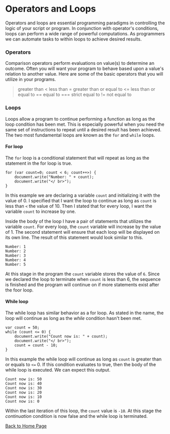 # Operators and Loops

Operators and loops are essential programming paradigms in controlling the logic of your script or program.  In conjunction with operator's conditions, loops can perform a wide range of powerful computations.  As programmers we can automate tasks to within loops to achieve desired results.  

### Operators

Comparison operators perform evaluations on value(s) to determine an outcome.  Often you will want your program to behave based upon a value's relation to another value.  Here are some of the basic operators that you will utilize in your programs.

>    greater than
<    less than
>=   greater than or equal to
<=   less than or equal to
==   equal to
===  strict equal to
!=   not equal to

### Loops

Loops allow a program to continue performing a function as long as the loop condition has been met.  This is especially powerful when you need the same set of instructions to repeat until a desired result has been achieved.  The two most fundamental loops are known as the ```for``` and ```while``` loops.

#### For loop

The ```for``` loop is a conditional statement that will repeat as long as the statement in the for loop is true.
```
for (var count=0; count < 6; count++>) {
    document.write("Number: " + count);
    document.write("</ br>");
}
```
In this example we are declaring a variable ```count``` and initializing it with the value of 0.  I specified that I want the loop to continue as long as ```count``` is less than ```<``` the value of 10.  Then I stated that for every loop, I want the variable ```count``` to increase by one.

Inside the body of the loop I have a pair of statements that utilizes the variable ```count```.  For every loop, the ```count``` variable will increase by the value of 1.  The second statement will ensure that each loop will be displayed on its own line.  The result of this statement would look similar to this.
```
Number: 1
Number: 2
Number: 3
Number: 4
Number: 5
```
At this stage in the program the ```count``` variable stores the value of ```6```.  Since we declared the loop to terminate when ```count``` is less than 6, the sequence is finished and the program will continue on if more statements exist after the foor loop.

#### While loop

The while loop has similar behavior as a for loop.  As stated in the name, the loop will continue as long as the *while* condition hasn't been met.
```
var count = 50;
while (count <= 0) {
    document.write("Count now is: " + count);
    document.write("</ br>");
    count = count - 10;
}
```
In this example the while loop will continue as long as ```count``` is greater than or equals to ```<=``` 0.  If this condition evaluates to true, then the body of the while loop is executed.  We can expect this output.
```
Count now is: 50
Count now is: 40
Count now is: 30
Count now is: 20
Count now is: 10
Count now is: 0
```
Within the last iteration of this loop, the ```count``` value is ```-10```.  At this stage the *continuation* condition is now false and the while loop is terminated.

[Back to Home Page](index.md)